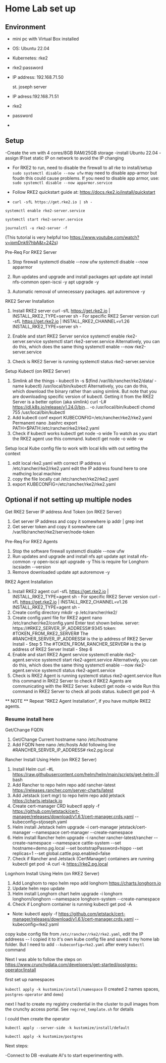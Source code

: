 # Home Lab set up


## Environment
- mini pc with Virtual Box installed
- OS: Ubuntu 22.04
- Kubernetes: rke2
- rke2:password
- IP address: 192.168.71.50

  st. joseph server
- IP adress:192.168.71.51
- rke2
- password
- 

## Setup
-Create the vm with 4 cores/8GB RAM/25GB storage
-install Ubuntu 22.04
-assign IP/set static IP on network to avoid the IP changing
- For RKE2 to run, need to disable the firewall to all rke to install/setup
``sudo systemctl disable --now ufw``
may need to disable app-armor but foudn this could cause problems. If you need to disable app armor, use:
``sudo systemctl disable --now apparmor.service``

- Follow RKE2 quickstart guide at: https://docs.rke2.io/install/quickstart
- ``curl -sfL https://get.rke2.io | sh -``

``systemctl enable rke2-server.service``

``systemctl start rke2-server.service``

``journalctl -u rke2-server -f``

(This tutorial is very helpful too https://www.youtube.com/watch?v=ipmDnk97hbA&t=242s)

Pre-Req For RKE2 Server
1) Stop firewall
systemctl disable --now ufw
systemctl disable --now apparmor

2) Run updates and upgrade and install packages
apt update
apt install nfs-common open-iscsi -y
apt upgrade -y

3) Automatic removal of unnecessary packages.
apt autoremove -y

RKE2 Server Installation
1) Install RKE2 server
curl -sfL https://get.rke2.io | INSTALL_RKE2_TYPE=server sh -
For specific RKE2 Server version
curl -sfL https://get.rke2.io | INSTALL_RKE2_CHANNEL=v1.26 INSTALL_RKE2_TYPE=server sh -

2) Enable and start RKE2 Server service
systemctl enable rke2-server.service
systemctl start rke2-server.service
Alternatively, you can do this, which does the same thing
systemctl enable --now rke2-server.service

3) Check is RKE2 Server is running
systemctl status rke2-server.service


Setup Kubectl (on RKE2 Server)
1) Simlink all the things - kubectl
ln -s $(find /var/lib/rancher/rke2/data/ -name kubectl) /usr/local/bin/kubectl
 Alternatively, you can do this, which download the binary rather than using simlink. But note that you are downloading specific version of kubectl. Getting it from the RKE2 Server is a better option (aka simlink)
 curl -L# https://dl.k8s.io/release/v1.24.0/bin... -o /usr/local/bin/kubectl
 chomd 755 /usr/local/bin/kubectl
2) Add kubectl conf
export KUBECONFIG=/etc/rancher/rke2/rke2.yaml 
 Permanent
 nano .bashrc
 export PATH=$PATH:/etc/rancher/rke2/rke2.yaml
3) Check if kubectl works
kubectl get node -o wide
To watch as you start the RKE2 agent use this command.
kubectl get node -o wide -w

Setup local Kube config file to work with local k8s with out setting the context
1) edit local rke2.yaml with correct IP address
   vi /etc/rancher/rke2/rke2.yaml
   edit the IP address found here to one mathcing local machine
2) copy the file locally
    cat /etc/rancher/rke2/rke2.yaml
3) export KUBECONFIG=/etc/rancher/rke2/rke2.yaml

## Optional if not setting up multiple nodes
Get RKE2 Server IP address And Token (on RKE2 Server)
1) Get server IP address and copy it somewhere
ip addr | grep inet
2) Get server token and copy it somewhere
cat /var/lib/rancher/rke2/server/node-token

Pre-Req For RKE2 Agents
1) Stop the software firewall
systemctl disable --now ufw
2) Run updates and upgrade and install nfs
apt update
apt install nfs-common -y open-iscsi
apt upgrade -y
This is require for Longhorn
iscsiadm --version
3) Remove downloaded update
apt autoremove -y

RKE2 Agent Installation
1) Install RKE2 agent
curl -sfL https://get.rke2.io | INSTALL_RKE2_TYPE=agent sh -
For specific RKE2 Server version
curl -sfL https://get.rke2.io | INSTALL_RKE2_CHANNEL=v1.26 INSTALL_RKE2_TYPE=agent sh -
2) Create config directory
mkdir -p /etc/rancher/rke2/
3) Create config.yaml file for RKE2 agent
nano /etc/rancher/rke2/config.yaml
Enter text shown below.
server: https://#RKE2_SERVER_IP_ADDRESS#:9345
token: #TOKEN_FROM_RKE2_SERVER#
The #RANCHER_SERVER_IP_ADDRESS# is the ip address of RKE2 Server Install - Step 5
The #TOKEN_FROM_RANCHER_SERVER# is the ip address of RKE2 Server Install - Step 6
4) Enable and start RKE2 Agent service
systemctl enable rke2-agent.service
systemctl start rke2-agent.service
 Alternatively, you can do this, which does the same thing
 systemctl enable --now rke2-agent.service
systemctl status rke2-agent.service
5) Check is RKE2 Agent is running
systemctl status rke2-agent.service
Run this command in RKE2 Server to check if RKE2 Agents are communicating with the RKE2 Server.
kubectl get node -o wide
Run this command in RKE2 Server to check all pods status.
kubectl get pod -A

** NOTE **
Repeat "RKE2 Agent Installation", if you have multiple RKE2 agents.


### Resume install here
Get/Change FQDN
1) Get/Change Current hostname
nano /etc/hostname
2) Add FQDN here
nano /etc/hosts
Add following line
#RANCHER_SERVER_IP_ADDRESS# rke2.pg.local

Rancher Install Using Helm (on RKE2 Server)
1) Install Helm
curl -#L https://raw.githubusercontent.com/helm/helm/main/scripts/get-helm-3| bash
2) Add Rancher to repo
helm repo add rancher-latest https://releases.rancher.com/server-charts/latest
3) Add Jetstack (cert mgr) to repo
helm repo add jetstack https://charts.jetstack.io
4) Create cert-manager CRD
kubectl apply -f https://github.com/jetstack/cert-manager/releases/download/v1.6.1/cert-manager.crds.yaml --kubeconfig=stjoseph.yaml
1) Helm install Jetstack
helm upgrade -i cert-manager jetstack/cert-manager --namespace cert-manager --create-namespace
1) Helm install Rancher
helm upgrade -i rancher rancher-latest/rancher --create-namespace --namespace cattle-system --set hostname=demo.pg.local --set bootstrapPassword=hippo --set replicas=1 --set global.cattle.psp.enabled=false
1) Check if Rancher and Jetstack (CertManager) containers are running
kubectl get pod -A
curl -k https://rke2.pg.local

Lognhorn Install Using Helm (on RKE2 Server)
1) Add Longhorn to repo
helm repo add longhorn https://charts.longhorn.io
2) Update
helm repo update
3) Helm install Longhorn chart
helm upgrade -i longhorn longhorn/longhorn --namespace longhorn-system --create-namespace
4) Check if Longhorn container is running
kubectl get pod -A

- Note: kubectl apply -f https://github.com/jetstack/cert-manager/releases/download/v1.6.1/cert-manager.crds.yaml --kubeconfig=rke2.yaml


copy kube config file from ``/etc/rancher/rke2/rke2.yaml``, edit the IP addreess
-- I copied it to it's own kube config file and saved it my home lab folder. But I need to add ``--kubeconfig=rke2.yaml`` after every ``kubectl`` command




Next I was able to follow the steps on https://www.crunchydata.com/developers/get-started/postgres-operator/install

first set up namespaces

``kubectl apply -k kustomize/install/namespace`` (I created 2 names spaces, ``postgres-operator`` and ``demo``)

next I had to create my registry credential in the cluster to pull images from the crunchy access portal. See ``regcred_template.sh`` for details

I could then create the operator

``kubectl apply --server-side -k kustomize/install/default``

``kubectl apply -k kustomize/postgres``

Next steps:

-Connect to DB
-evaluate AI's to start experimenting with. 
